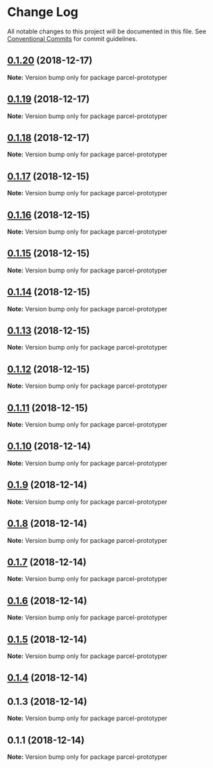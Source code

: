 # Change Log

All notable changes to this project will be documented in this file.
See [Conventional Commits](https://conventionalcommits.org) for commit guidelines.

## [0.1.20](https://github.com/parcel-prototyper/parcel-prototyper/compare/parcel-prototyper@0.1.19...parcel-prototyper@0.1.20) (2018-12-17)

**Note:** Version bump only for package parcel-prototyper





## [0.1.19](https://github.com/parcel-prototyper/parcel-prototyper/compare/parcel-prototyper@0.1.18...parcel-prototyper@0.1.19) (2018-12-17)

**Note:** Version bump only for package parcel-prototyper





## [0.1.18](https://github.com/parcel-prototyper/parcel-prototyper/compare/parcel-prototyper@0.1.17...parcel-prototyper@0.1.18) (2018-12-17)

**Note:** Version bump only for package parcel-prototyper





## [0.1.17](https://github.com/parcel-prototyper/parcel-prototyper/compare/parcel-prototyper@0.1.16...parcel-prototyper@0.1.17) (2018-12-15)

**Note:** Version bump only for package parcel-prototyper





## [0.1.16](https://github.com/parcel-prototyper/parcel-prototyper/compare/parcel-prototyper@0.1.15...parcel-prototyper@0.1.16) (2018-12-15)

**Note:** Version bump only for package parcel-prototyper





## [0.1.15](https://github.com/parcel-prototyper/parcel-prototyper/compare/parcel-prototyper@0.1.14...parcel-prototyper@0.1.15) (2018-12-15)

**Note:** Version bump only for package parcel-prototyper





## [0.1.14](https://github.com/parcel-prototyper/parcel-prototyper/compare/parcel-prototyper@0.1.13...parcel-prototyper@0.1.14) (2018-12-15)

**Note:** Version bump only for package parcel-prototyper





## [0.1.13](https://github.com/parcel-prototyper/parcel-prototyper/compare/parcel-prototyper@0.1.12...parcel-prototyper@0.1.13) (2018-12-15)

**Note:** Version bump only for package parcel-prototyper





## [0.1.12](https://github.com/parcel-prototyper/parcel-prototyper/compare/parcel-prototyper@0.1.11...parcel-prototyper@0.1.12) (2018-12-15)

**Note:** Version bump only for package parcel-prototyper





## [0.1.11](https://github.com/parcel-prototyper/parcel-prototyper/compare/parcel-prototyper@0.1.10...parcel-prototyper@0.1.11) (2018-12-15)

**Note:** Version bump only for package parcel-prototyper





## [0.1.10](https://github.com/parcel-prototyper/parcel-prototyper/compare/parcel-prototyper@0.1.9...parcel-prototyper@0.1.10) (2018-12-14)

**Note:** Version bump only for package parcel-prototyper





## [0.1.9](https://github.com/parcel-prototyper/parcel-prototyper/compare/parcel-prototyper@0.1.8...parcel-prototyper@0.1.9) (2018-12-14)

**Note:** Version bump only for package parcel-prototyper





## [0.1.8](https://github.com/parcel-prototyper/parcel-prototyper/compare/parcel-prototyper@0.1.7...parcel-prototyper@0.1.8) (2018-12-14)

**Note:** Version bump only for package parcel-prototyper





## [0.1.7](https://github.com/parcel-prototyper/parcel-prototyper/compare/parcel-prototyper@0.1.6...parcel-prototyper@0.1.7) (2018-12-14)

**Note:** Version bump only for package parcel-prototyper





## [0.1.6](https://github.com/parcel-prototyper/parcel-prototyper/compare/parcel-prototyper@0.1.5...parcel-prototyper@0.1.6) (2018-12-14)

**Note:** Version bump only for package parcel-prototyper





## [0.1.5](https://github.com/parcel-prototyper/parcel-prototyper/compare/parcel-prototyper@0.1.4...parcel-prototyper@0.1.5) (2018-12-14)

**Note:** Version bump only for package parcel-prototyper





## [0.1.4](https://github.com/parcel-prototyper/parcel-prototyper/compare/parcel-prototyper@0.1.1...parcel-prototyper@0.1.4) (2018-12-14)



## 0.1.3 (2018-12-14)

**Note:** Version bump only for package parcel-prototyper





## 0.1.1 (2018-12-14)

**Note:** Version bump only for package parcel-prototyper
